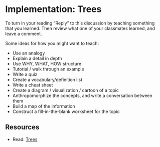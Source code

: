 Implementation: Trees
=====================

To turn in your reading “Reply” to this discussion by teaching something that you learned. Then review what one of your classmates learned, and leave a comment.

Some ideas for how you might want to teach:

* Use an analogy
* Explain a detail in depth
* Use WHY, WHAT, HOW structure
* Tutorial / walk through an example
* Write a quiz
* Create a vocabulary/definition list
* Write a cheat sheet
* Create a diagram / visualization / cartoon of a topic
* Anthropomorphize the concepts, and write a conversation between them
* Build a map of the information
* Construct a fill-in-the-blank worksheet for the topic

Resources
---------

* Read: [Trees](/common_curriculum/data_structures_and_algorithms/Code_401/class-15/resources/Trees.html)
